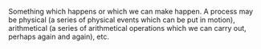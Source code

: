 Something which happens or which we can make happen. A process may be
physical (a series of physical events which can be put in motion),
arithmetical (a series of arithmetical operations which we can carry
out, perhaps again and again), etc.
